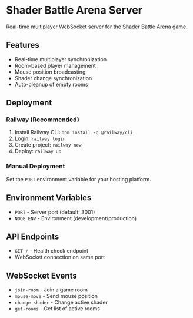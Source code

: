 # Shader Battle Arena Server

Real-time multiplayer WebSocket server for the Shader Battle Arena game.

## Features

- Real-time multiplayer synchronization
- Room-based player management
- Mouse position broadcasting
- Shader change synchronization
- Auto-cleanup of empty rooms

## Deployment

### Railway (Recommended)

1. Install Railway CLI: `npm install -g @railway/cli`
2. Login: `railway login`
3. Create project: `railway new`
4. Deploy: `railway up`

### Manual Deployment

Set the `PORT` environment variable for your hosting platform.

## Environment Variables

- `PORT` - Server port (default: 3001)
- `NODE_ENV` - Environment (development/production)

## API Endpoints

- `GET /` - Health check endpoint
- WebSocket connection on same port

## WebSocket Events

- `join-room` - Join a game room
- `mouse-move` - Send mouse position
- `change-shader` - Change active shader
- `get-rooms` - Get list of active rooms